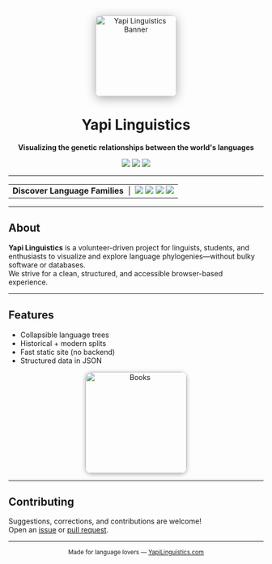 <p align="center">
  <img src="https://www.thetreecareguide.com/wp-content/uploads/tree-guide-and-tree-care-tips1-1024x329.jpg" alt="Yapi Linguistics Banner" height="160" style="border-radius: 10px; box-shadow: 0 4px 20px #aaa;">
</p>

<h1 align="center">Yapi Linguistics</h1>
<p align="center"><b>Visualizing the genetic relationships between the world's languages</b></p>

<p align="center">
  <img src="https://img.shields.io/badge/status-active-brightgreen?style=flat-square">
  <img src="https://img.shields.io/badge/license-MIT-blue?style=flat-square">
  <img src="https://img.shields.io/badge/languages-structured_JSON-yellow?style=flat-square">
</p>

---

<div align="center">

  <!-- Navigation Bar Style -->
  <table>
    <tr>
      <td align="center" width="100%">
        <b>Discover Language Families</b>
        &nbsp;|&nbsp;
        <a href="https://yapilinguistics.com/Sino-Tibetan/"><img src="https://img.shields.io/badge/Sino--Tibetan-blue?style=for-the-badge"></a>
        <a href="https://www.yapilinguistics.com/Indo-European/"><img src="https://img.shields.io/badge/Indo--European-green?style=for-the-badge"></a>
        <a href="https://www.yapilinguistics.com/Japonic/"><img src="https://img.shields.io/badge/Japonic-orange?style=for-the-badge"></a>
        <img src="https://img.shields.io/badge/More%20Coming-Soon-yellow?style=for-the-badge">
      </td>
    </tr>
  </table>

</div>

---

## About

**Yapi Linguistics** is a volunteer-driven project for linguists, students, and enthusiasts to visualize and explore language phylogenies—without bulky software or databases.  
We strive for a clean, structured, and accessible browser-based experience.

---

## Features

-  Collapsible language trees
-  Historical + modern splits
-  Fast static site (no backend)
-  Structured data in JSON

<p align="center">
  <img src="https://www.publishcentral.com.au/wp-content/uploads/2023/05/book-pile-of-must-read-books-scaled1.jpeg" alt="Books" width="200" style="border-radius: 12px;box-shadow:0 2px 8px #aaa;">
</p>

---

## Contributing

Suggestions, corrections, and contributions are welcome!  
Open an [issue](https://github.com/teydrin/YapiLinguistics/issues) or [pull request](https://github.com/teydrin/YapiLinguistics/pulls).

---

<div align="center">
  <sub>
    Made for language lovers — <a href="https://yapilinguistics.com">YapiLinguistics.com</a>
  </sub>
</div>







